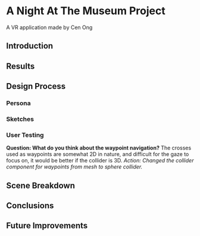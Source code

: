 # A Night At The Museum Project
A VR application made by Cen Ong

## Introduction 
 
## Results

## Design Process
 
### Persona

### Sketches

### User Testing

**Question: What do you think about the waypoint navigation?**
The crosses used as waypoints are somewhat 2D in nature, and difficult for the gaze to focus on, it would be better if the collider is 3D.
*Action: Changed the collider component for waypoints from mesh to sphere collider.*

## Scene Breakdown

## Conclusions 

## Future Improvements
